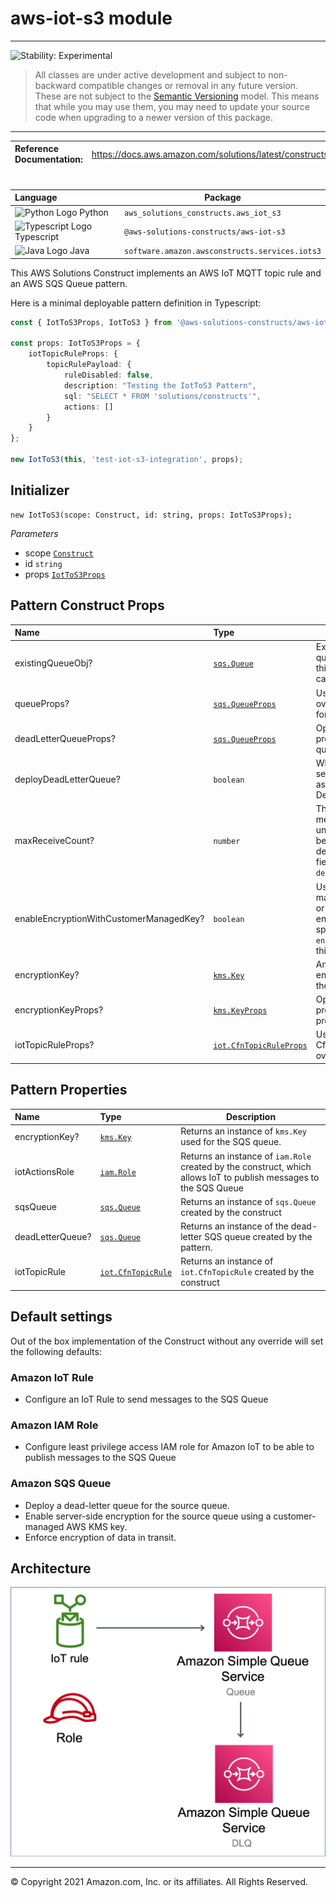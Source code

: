 # aws-iot-s3 module
<!--BEGIN STABILITY BANNER-->

---

![Stability: Experimental](https://img.shields.io/badge/stability-Experimental-important.svg?style=for-the-badge)

> All classes are under active development and subject to non-backward compatible changes or removal in any
> future version. These are not subject to the [Semantic Versioning](https://semver.org/) model.
> This means that while you may use them, you may need to update your source code when upgrading to a newer version of this package.

---
<!--END STABILITY BANNER-->

| **Reference Documentation**:| <span style="font-weight: normal">https://docs.aws.amazon.com/solutions/latest/constructs/</span>|
|:-------------|:-------------|
<div style="height:8px"></div>

| **Language**     | **Package**        |
|:-------------|-----------------|
|![Python Logo](https://docs.aws.amazon.com/cdk/api/latest/img/python32.png) Python|`aws_solutions_constructs.aws_iot_s3`|
|![Typescript Logo](https://docs.aws.amazon.com/cdk/api/latest/img/typescript32.png) Typescript|`@aws-solutions-constructs/aws-iot-s3`|
|![Java Logo](https://docs.aws.amazon.com/cdk/api/latest/img/java32.png) Java|`software.amazon.awsconstructs.services.iots3`|

This AWS Solutions Construct implements an AWS IoT MQTT topic rule and an AWS SQS Queue pattern.

Here is a minimal deployable pattern definition in Typescript:

``` typescript
const { IotToS3Props, IotToS3 } from '@aws-solutions-constructs/aws-iot-s3';

const props: IotToS3Props = {
    iotTopicRuleProps: {
        topicRulePayload: {
            ruleDisabled: false,
            description: "Testing the IotToS3 Pattern",
            sql: "SELECT * FROM 'solutions/constructs'",
            actions: []
        }
    }
};

new IotToS3(this, 'test-iot-s3-integration', props);
```

## Initializer

``` text
new IotToS3(scope: Construct, id: string, props: IotToS3Props);
```

_Parameters_

* scope [`Construct`](https://docs.aws.amazon.com/cdk/api/latest/docs/@aws-cdk_core.Construct.html)
* id `string`
* props [`IotToS3Props`](#pattern-construct-props)

## Pattern Construct Props

| **Name**     | **Type**        | **Description** |
|:-------------|:----------------|-----------------|
|existingQueueObj?|[`sqs.Queue`](https://docs.aws.amazon.com/cdk/api/latest/docs/@aws-cdk_aws-sqs.Queue.html)|Existing instance of SQS queue object, providing both this and `queueProps` will cause an error.|
|queueProps?|[`sqs.QueueProps`](https://docs.aws.amazon.com/cdk/api/latest/docs/@aws-cdk_aws-sqs.QueueProps.html)|User provided props to override the default props for the SQS queue.|
|deadLetterQueueProps?|[`sqs.QueueProps`](https://docs.aws.amazon.com/cdk/api/latest/docs/@aws-cdk_aws-sqs.QueueProps.html)|Optional user provided properties for the dead letter queue.|
|deployDeadLetterQueue?|`boolean`|Whether to deploy a secondary queue to be used as a dead letter queue. Default `true`.|
|maxReceiveCount?|`number`|The number of times a message can be unsuccessfully dequeued before being moved to the dead-letter queue. Required field if `deployDeadLetterQueue`=`true`.|
|enableEncryptionWithCustomerManagedKey?|`boolean`|Use a KMS Key, either managed by this CDK app, or imported. If importing an encryption key, it must be specified in the `encryptionKey` property for this construct.|
|encryptionKey?|[`kms.Key`](https://docs.aws.amazon.com/cdk/api/latest/docs/@aws-cdk_aws-kms.Key.html)|An optional, imported encryption key to encrypt the SQS queue.|
|encryptionKeyProps?|[`kms.KeyProps`](https://docs.aws.amazon.com/cdk/api/latest/docs/@aws-cdk_aws-kms.KeyProps.html)|Optional user-provided props to override the default props for the encryption key.|
|iotTopicRuleProps?|[`iot.CfnTopicRuleProps`](https://docs.aws.amazon.com/cdk/api/latest/docs/@aws-cdk_aws-iot.CfnTopicRuleProps.html)|User provided CfnTopicRuleProps to override the defaults|

## Pattern Properties

| **Name**     | **Type**        | **Description** |
|:-------------|:----------------|-----------------|
|encryptionKey?|[`kms.Key`](https://docs.aws.amazon.com/cdk/api/latest/docs/@aws-cdk_aws-kms.Key.html)|Returns an instance of `kms.Key` used for the SQS queue.|
|iotActionsRole|[`iam.Role`](https://docs.aws.amazon.com/cdk/api/latest/docs/@aws-cdk_aws-iam.Role.html)|Returns an instance of `iam.Role` created by the construct, which allows IoT to publish messages to the SQS Queue|
|sqsQueue|[`sqs.Queue`](https://docs.aws.amazon.com/cdk/api/latest/docs/@aws-cdk_aws-sqs.Queue.html)|Returns an instance of `sqs.Queue` created by the construct|
|deadLetterQueue?|[`sqs.Queue`](https://docs.aws.amazon.com/cdk/api/latest/docs/@aws-cdk_aws-sqs.Queue.html)|Returns an instance of the dead-letter SQS queue created by the pattern.|
|iotTopicRule|[`iot.CfnTopicRule`](https://docs.aws.amazon.com/cdk/api/latest/docs/@aws-cdk_aws-iot.CfnTopicRule.html)|Returns an instance of `iot.CfnTopicRule` created by the construct|

## Default settings

Out of the box implementation of the Construct without any override will set the following defaults:

### Amazon IoT Rule
* Configure an IoT Rule to send messages to the SQS Queue

### Amazon IAM Role
* Configure least privilege access IAM role for Amazon IoT to be able to publish messages to the SQS Queue

### Amazon SQS Queue
* Deploy a dead-letter queue for the source queue. 
* Enable server-side encryption for the source queue using a customer-managed AWS KMS key.
* Enforce encryption of data in transit. 

## Architecture
![Architecture Diagram](architecture.png)

***
&copy; Copyright 2021 Amazon.com, Inc. or its affiliates. All Rights Reserved.